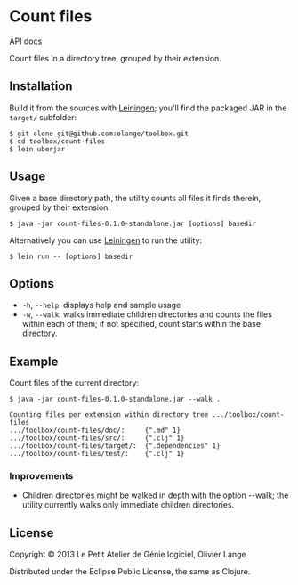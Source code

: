 # Count files

[API docs](https://github.com/olange/toolbox/blob/master/count-files/doc/uberdoc.html)

Count files in a directory tree, grouped by their extension.

## Installation

Build it from the sources with [Leiningen](http://leiningen.org); you'll find
the packaged JAR in the `target/` subfolder:

    $ git clone git@github.com:olange/toolbox.git
    $ cd toolbox/count-files
    $ lein uberjar

## Usage

Given a base directory path, the utility counts all files it finds therein,
grouped by their extension. 

    $ java -jar count-files-0.1.0-standalone.jar [options] basedir

Alternatively you can use [Leiningen](http://leiningen.org) to run the utility:

    $ lein run -- [options] basedir

## Options

* `-h`, `--help`: displays help and sample usage
* `-w`, `--walk`: walks immediate children directories and counts the files
  within each of them; if not specified, count starts within the base directory.

## Example

Count files of the current directory:

    $ java -jar count-files-0.1.0-standalone.jar --walk .

    Counting files per extension within directory tree .../toolbox/count-files
    .../toolbox/count-files/doc/:     {".md" 1}
    .../toolbox/count-files/src/:     {".clj" 1}
    .../toolbox/count-files/target/:  {".dependencies" 1}
    .../toolbox/count-files/test/:    {".clj" 1}

### Improvements

* Children directories might be walked in depth with the option --walk;
  the utility currently walks only immediate children directories.

## License

Copyright © 2013 Le Petit Atelier de Génie logiciel, Olivier Lange

Distributed under the Eclipse Public License, the same as Clojure.
